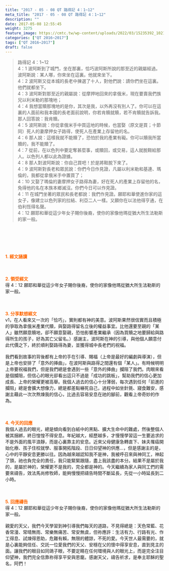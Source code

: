 ```yaml
---
title: "2017 - 05 - 08 QT 路得記 4：1~12"
meta_title: "2017 - 05 - 08 QT 路得記 4：1~12"
description: ""
date: 2017-05-08 12:55:45
weight: 3275
feature_image: https://cmtc.tw/wp-content/uploads/2022/03/15235392_10211799862337740_180693556567566654_o-1.webp
categories: ["QT 2016~2017"]
tags: ["QT 2016~2017"]
draft: false
---
```


<blockquote>路得記 4：1~12<br />
4：1 波阿斯到了城門，坐在那裏，恰巧波阿斯所說的那至近的親屬經過。波阿斯說：某人哪，你來坐在這裏。他就來坐下。<br />
4：2 波阿斯又從本城的長老中揀選了十人，對他們說：請你們坐在這裏。他們就都坐下。<br />
4：3 波阿斯對那至近的親屬說：從摩押地回來的拿俄米，現在要賣我們族兄以利米勒的那塊地；<br />
4：4 我想當贖那塊地的是你，其次是我，以外再沒有別人了。你可以在這裏的人面前和我本國的長老面前說明，你若肯贖就贖，若不肯贖就告訴我。那人回答說：我肯贖。<br />
4：5 波阿斯說：你從拿俄米手中買這地的時候，也當娶（原文是買；十節同）死人的妻摩押女子路得，使死人在產業上存留他的名。<br />
4：6 那人說：這樣我就不能贖了，恐怕於我的產業有礙。你可以贖我所當贖的，我不能贖了。<br />
4：7 從前，在以色列中要定奪甚麼事，或贖回，或交易，這人就脫鞋給那人。以色列人都以此為證據。<br />
4：8 那人對波阿斯說：你自己買吧！於是將鞋脫下來了。<br />
4：9 波阿斯對長老和眾民說：你們今日作見證，凡屬以利米勒和基連、瑪倫的，我都從拿俄米手中置買了；<br />
4：10 又娶了瑪倫的妻摩押女子路得為妻，好在死人的產業上存留他的名，免得他的名在本族本鄉滅沒。你們今日可以作見證。<br />
4：11 在城門坐著的眾民和長老都說：我們作見證。願耶和華使進你家的這女子，像建立以色列家的拉結、利亞二人一樣。又願你在以法他得亨通，在伯利恆得名聲。<br />
4：12 願耶和華從這少年女子賜你後裔，使你的家像他瑪從猶大所生法勒斯的家一般。</blockquote><br />
&nbsp;<br />
<br />
&nbsp;<br />
<br />
<span style="color: #ff6600;"><strong>1. </strong><strong>經文誦讀</strong></span><br />
<br />
<span style="color: #ff6600;"><strong> </strong></span><br />
<br />
<span style="color: #ff6600;"><strong>2. </strong><strong>領受經文<br />
</strong></span>得 4：12 願耶和華從這少年女子賜你後裔，使你的家像他瑪從猶大所生法勒斯的家一般。<br />
<br />
&nbsp;<br />
<br />
<span style="color: #ff6600;"><strong>3. 分享默想經文<br />
</strong></span>v1，在人看來又一次的「恰巧」，實則都有神的美意。波阿斯果然很信實而且積極的爭取為拿俄米產業代贖，與娶路得留名立後的權益事宜。比他還要至親的「某人」雖然願意贖地，卻不願意娶親，恐怕影響產業繼承（因為買贖之地要歸給與路得所生的孩子，好為其亡父留名。）感謝主，波阿斯在神的引導，與他個人願意付此代價之下，終於順利娶路得為妻，並獲得城中長老們的祝福。<br />
<br />
我們看到故事的背後都有上帝的手在引導、賜福（上帝是最好的編劇與導演），但是上帝也安排了「意外的挿曲」，在波阿斯與路得之間還有個「某人」。有時候明明上帝要祝福我們，但是我們總是會遇到一些「意外的挿曲」攔阻了我們。肉眼來看是個攔阻，但信心的眼光卻看出這只不過是「成功的跳板」，幫助我們的信心更加成長、上帝的榮耀更被高舉。我個人過去的信心十分薄弱，每次遇到任何「前進的攔阻」總是會擴大想像力，總是都差點嚇死自己，過程中如坐針氈、寢食難安，感謝主藉此一次次熬煉我的信心，比過去容易安息在祂的腳前，觀看上帝奇妙的作為。<br />
<br />
&nbsp;<br />
<br />
<span style="color: #ff6600;"><strong>4. 今天的回應<br />
</strong></span>我個人過去的眼光，總是傾向看到白紙中的黑點、擴大生命中的難處，然後整個人被其捆綁，終日惶惶不得安息。年紀越大，經歷越多，才慢慢學習這一生要追求的不是外面的風平浪靜，而是心裏靠主的安息。近來父母健康急轉直下、妹夫罹癌開始化療、孩子住校就學、服事開拓階段、日日仰望神的供應…，但是感謝主的是，心中的平靜安息更勝以往。因為越來越認知我不是神，我被呼召來與神同工，神起了頭，祂也負完全的責任，我只能緊緊跟隨，盡上我該盡的本分。結果不是屬於我的，是屬於神的，榮耀更不是我的，完全都是神的。今天繼續為家人與同工們的需要來禱告，效法馬尚修牧師，能夠慢慢把禱告時間不斷延長，先從一小時延長到二小時。<br />
<br />
&nbsp;<br />
<br />
<span style="color: #ff6600;"><strong>5. 回應禱告<br />
</strong></span>得 4：12 願耶和華從這少年女子賜你後裔，使你的家像他瑪從猶大所生法勒斯的家一般。<br />
<br />
親愛的天父，我們今天學習到神引導我們每天的道路，不見得總是：天色常藍、花香常漫、常晴無雨、常樂無痛苦、常安無虞，但祢應許：生活有力、行路有光、作工得息、試煉得恩助，危難有賴，無限的體諒，不死的愛。今天世人最需要的，就是心裏能夠信任、交託一位愛我們的天父、安穩在父的懷中得享安息，直到見主的面。讓我們的眼目如同鴿子眼，不要定睛在任何環境與人的眼光上，而是完全注目仰望神，我們完全信靠祢得享平安與恩竉。感謝天父，禱告祈求，是奉主耶穌的聖名，阿們！
        